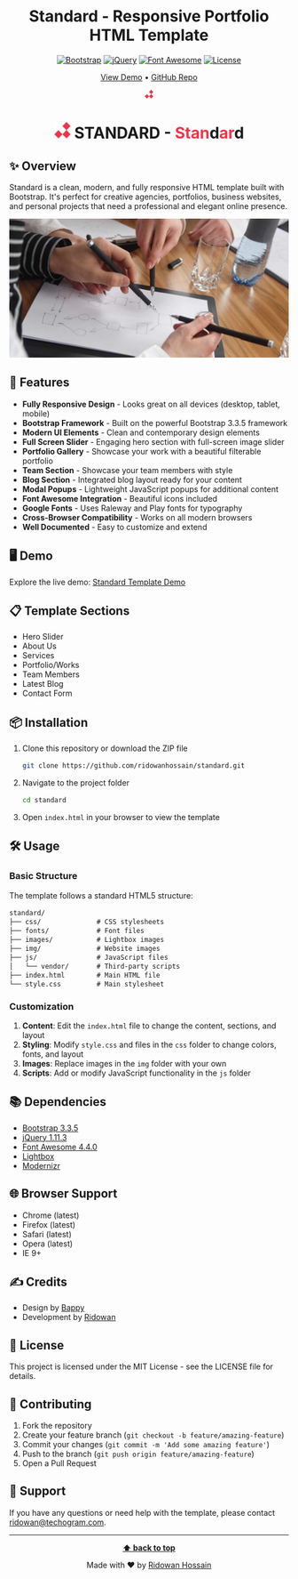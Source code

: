 <div align="center">

# Standard - Responsive Portfolio HTML Template

[![Bootstrap](https://img.shields.io/badge/Bootstrap-3.3.5-7952B3.svg?style=flat&logo=bootstrap&logoColor=white)](https://getbootstrap.com/)
[![jQuery](https://img.shields.io/badge/jQuery-1.11.3-0769AD.svg?style=flat&logo=jquery&logoColor=white)](https://jquery.com/)
[![Font Awesome](https://img.shields.io/badge/Font_Awesome-4.4.0-528DD7.svg?style=flat&logo=font-awesome&logoColor=white)](https://fontawesome.com/)
[![License](https://img.shields.io/badge/License-MIT-green.svg)](LICENSE)

<a href="http://demo.techogram.com/html/standard" target="_blank">View Demo</a> • 
<a href="https://github.com/ridowanhossain/standard" target="_blank">GitHub Repo</a>

![Standard Template](img/standard-title.png)

<h1 align="center">
  <img src="img/header-image.png" alt="Standard Logo" width="30" height="30">
  <b>STANDARD</b> - <span style="color:#EE3449">Stan</span>d<span style="color:#EE3449">ar</span>d
</h1>
</div>

## ✨ Overview

Standard is a clean, modern, and fully responsive HTML template built with Bootstrap. It's perfect for creative agencies, portfolios, business websites, and personal projects that need a professional and elegant online presence.

<div align="center">

![Template Preview](img/slider1.jpg)

</div>

## 🚀 Features

- **Fully Responsive Design** - Looks great on all devices (desktop, tablet, mobile)
- **Bootstrap Framework** - Built on the powerful Bootstrap 3.3.5 framework
- **Modern UI Elements** - Clean and contemporary design elements
- **Full Screen Slider** - Engaging hero section with full-screen image slider
- **Portfolio Gallery** - Showcase your work with a beautiful filterable portfolio
- **Team Section** - Showcase your team members with style
- **Blog Section** - Integrated blog layout ready for your content
- **Modal Popups** - Lightweight JavaScript popups for additional content
- **Font Awesome Integration** - Beautiful icons included
- **Google Fonts** - Uses Raleway and Play fonts for typography
- **Cross-Browser Compatibility** - Works on all modern browsers
- **Well Documented** - Easy to customize and extend

## 🖥️ Demo

Explore the live demo: [Standard Template Demo](https://demo.techogram.com/html/standard)

## 📋 Template Sections

- Hero Slider
- About Us
- Services
- Portfolio/Works
- Team Members
- Latest Blog
- Contact Form

## 📦 Installation

1. Clone this repository or download the ZIP file
   ```bash
   git clone https://github.com/ridowanhossain/standard.git
   ```

2. Navigate to the project folder
   ```bash
   cd standard
   ```

3. Open `index.html` in your browser to view the template

## 🛠️ Usage

### Basic Structure

The template follows a standard HTML5 structure:

```
standard/
├── css/              # CSS stylesheets
├── fonts/            # Font files
├── images/           # Lightbox images
├── img/              # Website images
├── js/               # JavaScript files
│   └── vendor/       # Third-party scripts
├── index.html        # Main HTML file
└── style.css         # Main stylesheet
```

### Customization

1. **Content**: Edit the `index.html` file to change the content, sections, and layout
2. **Styling**: Modify `style.css` and files in the `css` folder to change colors, fonts, and layout
3. **Images**: Replace images in the `img` folder with your own
4. **Scripts**: Add or modify JavaScript functionality in the `js` folder

## 📚 Dependencies

- [Bootstrap 3.3.5](http://getbootstrap.com)
- [jQuery 1.11.3](https://jquery.com)
- [Font Awesome 4.4.0](http://fontawesome.io)
- [Lightbox](https://lokeshdhakar.com/projects/lightbox2/)
- [Modernizr](https://modernizr.com)

## 🌐 Browser Support

- Chrome (latest)
- Firefox (latest)
- Safari (latest)
- Opera (latest)
- IE 9+

## ✍️ Credits

- Design by [Bappy](https://www.facebook.com/towkirbappy)
- Development by [Ridowan](https://www.facebook.com/ridowan.hossain)

## 📄 License

This project is licensed under the MIT License - see the LICENSE file for details.

## 🤝 Contributing

1. Fork the repository
2. Create your feature branch (`git checkout -b feature/amazing-feature`)
3. Commit your changes (`git commit -m 'Add some amazing feature'`)
4. Push to the branch (`git push origin feature/amazing-feature`)
5. Open a Pull Request

## 💬 Support

If you have any questions or need help with the template, please contact [ridowan@techogram.com](mailto:ridowan@techogram.com).

---

<div align="center">

**[⬆ back to top](#standard---responsive-portfolio-html-template)**

Made with ❤️ by [Ridowan Hossain](https://github.com/ridowanhossain)

</div>